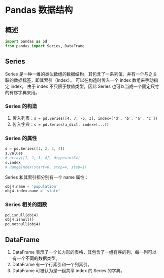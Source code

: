 # Pandas 数据结构
## 概述

```python
import pandas as pd
from pandas import Series, DataFrame
```

## Series
Series 是一种一维的类似数组的数据结构，其包含了一系列值，并有一个与之关联的数据标签，即其索引（index）。
可以在构造时传入一个 index 数组来手动指定 index。
由于 index 不只限于数值类型，因此 Series 也可以当成一个固定尺寸的有序字典来用。


### Series 的构造
1. 传入列表：`s = pd.Series([4, 7, -5, 3], index=['d', 'b', 'a', 'c'])`
2. 传入字典：`s = pd.Series(a_dict, index=[...])`

### Series 的属性
```python
s = pd.Series([1, 2, 3, 4])
s.values
# array([1, 2, 3, 4], dtype=int64)
s.index
# RangeIndex(start=0, stop=4, step=1)
```

Series 和其索引都分别有一个 name 属性：
```python
obj4.name = 'population'
obj4.index.name = 'state'
```

### Series 相关的函数
```python
pd.isnull(obj4)
obj4.isnull()
pd.notnull(obj4)
```

## DataFrame
1. DataFrame 表示了一个长方形的表格，其包含了一组有序的列，每一列可以有一个不同的数据类型。
2. DataFrame 有一个行索引和一个列索引。
3. DataFrame 可被认为是一组共享 index 的 Series 的字典。